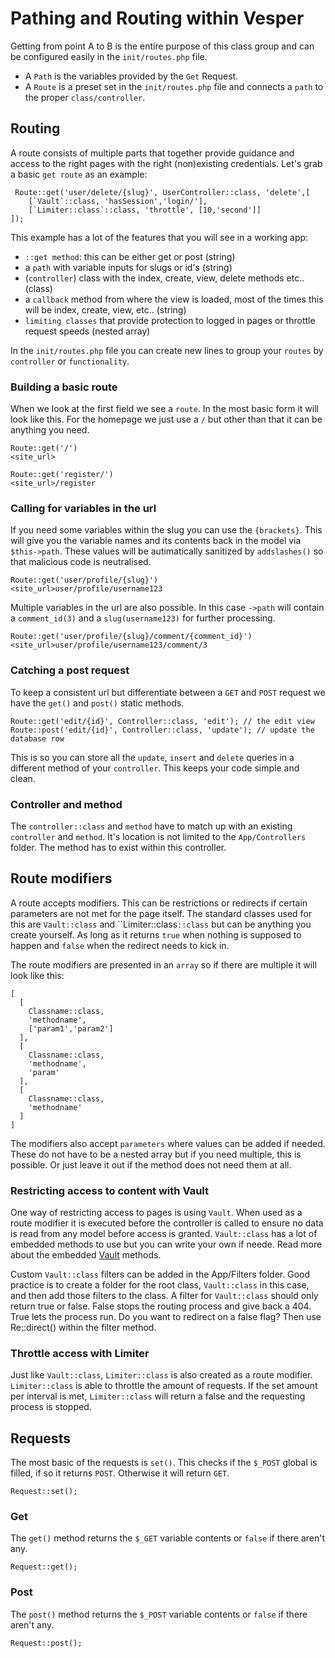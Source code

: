 # Pathing and Routing within Vesper

Getting from point A to B is the entire purpose of this class group and can be configured easily in the `init/routes.php` file. 
- A `Path` is the variables provided by the `Get` Request.
- A `Route` is a preset set in the `init/routes.php` file and connects a `path` to the proper `class/controller`.


## Routing

A route consists of multiple parts that together provide guidance and access to the right pages with the right (non)existing credentials. Let's grab a basic `get route` as an example:
```
 Route::get('user/delete/{slug}', UserController::class, 'delete',[
    [`Vault`::class, 'hasSession','login/'],
    [`Limiter::class`::class, 'throttle', [10,'second']]
]);
```
This example has a lot of the features that you will see in a working app:
- `::get method`: this can be either get or post (string)
- a `path` with variable inputs for slugs or id's (string)
- (`controller`) class with the index, create, view, delete methods etc.. (class)
- a `callback` method from where the view is loaded, most of the times this will be index, create, view, etc.. (string)
- `limiting classes` that provide protection to logged in pages or throttle request speeds (nested array)

In the `init/routes.php` file you can create new lines to group your `routes` by `controller` or `functionality`.

### Building a basic route

When we look at the first field we see a `route`. In the most basic form it will look like this. For the homepage we just use a `/` but other than that it can be anything you need. 

```
Route::get('/')
<site_url>

Route::get('register/')
<site_url>/register
```

### Calling for variables in the url

If you need some variables within the slug you can use the `{brackets}`. This will give you the variable names and its contents back in the model via `$this->path`. These values will be autimatically sanitized by `addslashes()` so that malicious code is neutralised. 

```
Route::get('user/profile/{slug}')
<site_url>user/profile/username123
```

Multiple variables in the url are also possible. In this case `->path` will contain a `comment_id(3)` and a `slug(username123)` for further processing.

```
Route::get('user/profile/{slug}/comment/{comment_id}')
<site_url>user/profile/username123/comment/3
```

### Catching a post request

To keep a consistent url but differentiate between a `GET` and `POST` request we have the `get()` and `post()` static methods.

```
Route::get('edit/{id}', Controller::class, 'edit'); // the edit view
Route::post('edit/{id}', Controller::class, 'update'); // update the database row
```

This is so you can store all the `update`, `insert` and `delete` queries in a different method of your `controller`. This keeps your code simple and clean.

### Controller and method

The `controller::class` and `method` have to match up with an existing `controller` and `method`. It's location is not limited to the `App/Controllers` folder. The method has to exist within this controller. 

## Route modifiers

A route accepts modifiers. This can be restrictions or redirects if certain parameters are not met for the page itself. The standard classes used for this are `Vault::class` and ``Limiter::class`::class` but can be anything you create yourself. As long as it returns `true` when nothing is supposed to happen and `false` when the redirect needs to kick in.

The route modifiers are presented in an `array` so if there are multiple it will look like this:
```
[
  [
    Classname::class,
    'methodname',
    ['param1','param2']
  ],
  [
    Classname::class,
    'methodname',
    'param'
  ],
  [
    Classname::class,
    'methodname'
  ]
]
```
The modifiers also accept `parameters` where values can be added if needed. These do not have to be a nested array but if you need multiple, this is possible. Or just leave it out if the method does not need them at all.

### Restricting access to content with Vault

One way of restricting access to pages is using `Vault`. When used as a route modifier it is executed before the controller is called to ensure no data is read from any model before access is granted. `Vault::class` has a lot of embedded methods to use but you can write your own if neede. Read more about the embedded [Vault](Vault.md) methods.

Custom `Vault::class` filters can be added in the App/Filters folder. Good practice is to create a folder for the root class, `Vault::class` in this case, and then add those filters to the class. A filter for `Vault::class` should only return true or false. False stops the routing process and give back a 404. True lets the process run. Do you want to redirect on a false flag? Then use Re::direct() within the filter method.


### Throttle access with Limiter

Just like `Vault::class`, `Limiter::class` is also created as a route modifier. `Limiter::class` is able to throttle the amount of requests. If the set amount per interval is met, `Limiter::class` will return a false and the requesting process is stopped.


## Requests

The most basic of the requests is `set()`. This checks if the `$_POST` global is filled, if so it returns `POST`. Otherwise it will return `GET`.
```
Request::set();
```

### Get

The `get()` method returns the `$_GET` variable contents or `false` if there aren't any.

```
Request::get();
```

### Post

The `post()` method returns the `$_POST` variable contents or `false` if there aren't any.

```
Request::post();
```


